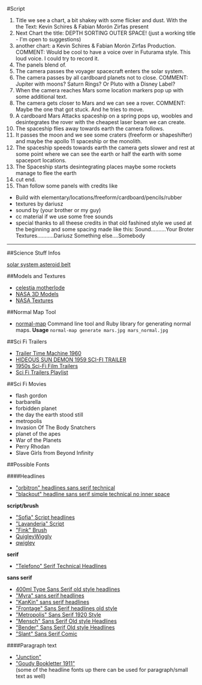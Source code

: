 #Script  

1. Title we see a chart, a bit shakey with some flicker and dust. With the the Text:
Kevin Schires & Fabian Morón Zirfas present
2. Next Chart the title: DEPTH SORTING OUTER SPACE! (just a working title - I'm open to suggestions)
3. another chart: a Kevin Schires & Fabian Morón Zirfas Production. 
COMMENT: Would be cool to have a voice over in Futurama style. This loud voice. I could try to record it. 
4. The panels blend of.
5. The camera passes the voyager spacecraft enters the solar system.
6. The camera passes by all cardboard planets not to close.
COMMENT: Jupiter with moons? Saturn Rings? Or Pluto with a Disney Label?
7. When the camera reaches Mars some location markers pop up with some additional text.
8. The camera gets closer to Mars and we can see a rover.
COMMENT: Maybe the one that got stuck. And he tries to move.
9. A cardboard Mars Attacks spaceship on a spring pops up, woobles and desintegrates the rover with the cheapest laser beam we can create.
10. The spaceship flies away towards earth the camera follows.
11. It passes the moon and we see some craters (freeform or shapeshifter) and maybe the apollo 11 spaceship or the monolith.
12. The spaceship speeds towards earth the camera gets slower and rest at some point where we can see the earth or half the earth  with some spaceport locations.
13. The Spaceship starts desintegrating places maybe some rockets manage to flee the earth
14. cut end.
15. Than follow some panels with credits like
- Build with elementary/locations/freeform/cardboard/pencils/rubber 
- textures by dariusz
- sound by (your brother or my guy)
- cc material if we use some free sounds
- special thanks to
all theese credits in that old fashined style we used at the beginning
and some spacing made like this:
Sound..........Your Broter
Textures...........Dariusz
Something else....Somebody


-------------
##Science Stuff Infos  

[solar system asteroid belt](http://en.wikipedia.org/wiki/Asteroid_belt) 

##Models and Textures  

- [celestia motherlode](http://www.celestiamotherlode.net/)  
- [NASA 3D Models](http://www.nasa-usa.de/multimedia/3d_resources/models.html)  
- [NASA Textures](http://www.nasa-usa.de/multimedia/3d_resources/images.html)  

##Normal Map Tool   

- [normal-map](https://github.com/sinisterchipmunk/normal-map) Command line tool and Ruby library for generating normal maps. __Usage__  `normal-map generate mars.jpg mars_normal.jpg`

##Sci Fi Trailers  

- [Trailer Time Machine 1960](http://www.youtube.com/watch?v=A9miqKm0aB0)  
- [HIDEOUS SUN DEMON 1959 SCI-FI TRAILER](http://www.youtube.com/watch?v=XqLoxDQgptY)  
- [1950s Sci-Fi Film Trailers](http://www.youtube.com/watch?v=C4cIT1snWoU)  
- [Sci Fi Trailers Playlist](http://www.youtube.com/watch?v=DQvOoLWkgvY&playnext=1&list=PLB54A0DD58FDD3E8F&feature=results_main)  

##Sci Fi Movies  

- flash gordon  
- barbarella  
- forbidden planet  
- the day the earth stood still  
- metropolis  
- Invasion Of The Body Snatchers  
- planet of the apes  
- War of the Planets  
- Perry Rhodan  
- Slave Girls from Beyond Infinity  

##Possible Fonts  

####Headlines  
- ["orbitron" headlines sans serif technical](http://theleagueofmoveabletype.com/orbitron)  
- ["blackout" headline sans serif simple technical no inner space](http://theleagueofmoveabletype.com/blackout)  

__script/brush__  

- ["Sofia" Script headlines](http://www.fontsquirrel.com/fonts/sofia)
- ["Lavanderia" Script](http://www.losttype.com/font/?name=lavanderia)
- ["Fink" Brush](http://www.houseind.com/fonts/ratfinkfonts/viewfonts)  
- [QuigleyWiggly](http://www.fontsquirrel.com/fonts/QuigleyWiggly)   
- [qwigley](http://www.fontsquirrel.com/fonts/qwigley)  

__serif__  

- ["Telefono" Serif Technical Headlines](http://www.behance.net/gallery/TELFONO-Free-Font/2062516)  

__sans serif__  
 
- [400ml Type Sans Serif old style headlines](http://marcoterre.com/index.php/2012/400ml-type/)  
- ["Myra" sans serif headlines](http://fontfabric.com/myra-free-font/)  
- ["KanKin" sans serif headlines](http://fontfabric.com/kankin-free-font/)  
- ["Frontage" Sans Serif headlines old style](http://www.behance.net/gallery/Frontage-Typeface-freefont/3292158)  
- ["Metropolis" Sans Serif 1920 Style](http://fontfabric.com/metropolis-free-font/)  
- ["Mensch" Sans Serif Old style Headlines](http://www.losttype.com/font/?name=mensch)  
- ["Bender" Sans Serif Old style Headlines](http://www.losttype.com/font/?name=Bender)  
- ["Slant" Sans Serif Comic](http://www.houseind.com/freedownload/)  

####Paragraph text
- ["Junction"](http://theleagueofmoveabletype.com/junction )  
- ["Goudy Bookletter 1911"](http://theleagueofmoveabletype.com/goudy-bookletter-1911)   
(some of the headline fonts up there can be used for paragraph/small text as well)


